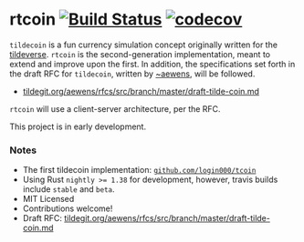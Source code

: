 # rtcoin [![Build Status](https://travis-ci.com/tildecoin/rtcoin.svg?branch=master)](https://travis-ci.com/tildecoin/rtcoin) [![codecov](https://codecov.io/gh/tildecoin/rtcoin/branch/master/graph/badge.svg)](https://codecov.io/gh/tildecoin/rtcoin)

`tildecoin` is a fun currency simulation concept originally written for the [tildeverse](https://tildeverse.org).
`rtcoin` is the second-generation implementation, meant to extend and improve upon
the first. In addition, the specifications set forth in the
draft RFC for `tildecoin`, written by [~aewens](https://github.com/aewens), will be followed.
* [tildegit.org/aewens/rfcs/src/branch/master/draft-tilde-coin.md](https://tildegit.org/aewens/rfcs/src/branch/master/draft-tilde-coin.md)

`rtcoin` will use a client-server architecture, per the RFC.

This project is in early development. 

### Notes

* The first tildecoin implementation: [`github.com/login000/tcoin`](https://github.com/login000/tcoin)
* Using Rust `nightly >= 1.38` for development, however, travis builds include `stable` and `beta`.
* MIT Licensed
* Contributions welcome!
* Draft RFC: [tildegit.org/aewens/rfcs/src/branch/master/draft-tilde-coin.md](https://tildegit.org/aewens/rfcs/src/branch/master/draft-tilde-coin.md)
